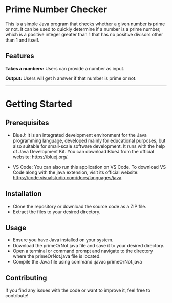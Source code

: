 # **Prime Number Checker**

This is a simple Java program that checks whether a given number is prime or not. It can be used to quickly determine if a number is a prime number, which is a positive integer greater than 1 that has no positive divisors other than 1 and itself.

## **Features**

**Takes a numbers:** Users can provide a number as input.

**Output:** Users will get h answer if that number is prime or not.
____________________________________________________________________________________________________________________________________________________________________

# **Getting Started**

## **Prerequisites**
* BlueJ: It is an integrated development environment for the Java programming language, developed mainly for educational purposes, but also suitable for small-scale software development. It runs with the help of Java Development Kit. You can download BlueJ from the official website: https://bluej.org/.

* VS Code: You can also run this application on VS Code. To download VS Code along with the java extension, visit its official website: https://code.visualstudio.com/docs/languages/java.

## **Installation**
* Clone the repository or download the source code as a ZIP file.
* Extract the files to your desired directory.

## **Usage**
* Ensure you have Java installed on your system.
* Download the primeOrNot.java file and save it to your desired directory.
* Open a terminal or command prompt and navigate to the directory where the primeOrNot.java file is located.
* Compile the Java file using command :javac primeOrNot.java

## **Contributing**

If you find any issues with the code or want to improve it, feel free to contribute! 

